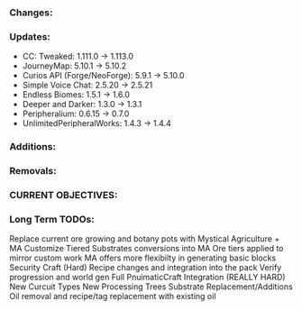 ### Changes:

### Updates:
- CC: Tweaked: 1.111.0 -> 1.113.0
- JourneyMap: 5.10.1 -> 5.10.2
- Curios API (Forge/NeoForge): 5.9.1 -> 5.10.0
- Simple Voice Chat: 2.5.20 -> 2.5.21
- Endless Biomes: 1.5.1 -> 1.6.0
- Deeper and Darker: 1.3.0 -> 1.3.1
- Peripheralium: 0.6.15 -> 0.7.0
- UnlimitedPeripheralWorks: 1.4.3 -> 1.4.4

### Additions:

### Removals:

### CURRENT OBJECTIVES:

### Long Term TODOs:
 Replace current ore growing and botany pots with Mystical Agriculture + MA Customize
   Tiered Substrates conversions into MA
   Ore tiers applied to mirror custom work
   MA offers more flexibilty in generating basic blocks
 Security Craft (Hard)
   Recipe changes and integration into the pack
   Verify progression and world gen
 Full PnuimaticCraft Integration (REALLY HARD)
   New Curcuit Types
   New Processing Trees
   Substrate Replacement/Additions
   Oil removal and recipe/tag replacement with existing oil